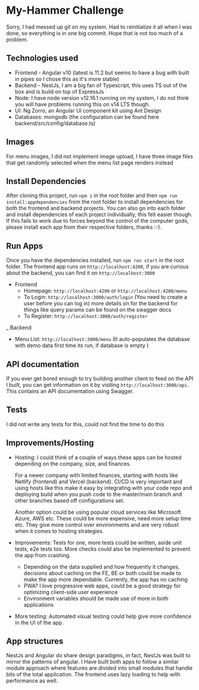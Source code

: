 # My-Hammer Challenge

Sorry, I had messed up git on my system. Had to reinitialize it all when I was done, so everything is in one big commit. Hope that is not too much of a problem.

## Technologies used
- Frontend - Angular v10 (latest is 11.2 but seems to have a bug with built in pipes so I chose this as it's more stable)
- Backend - NestJs, I am a big fan of Typescript, this uses TS out of the box and is build on top of ExpressJs
- Node: I have node version v12.16.1 running on my system, I do not think you will have problems running this on v14 LTS though.
- UI: Ng Zorro, an Angular UI component kit using Ant Design
- Databases: mongodb (the configuration can be found here backend/src/config/database.ts)

## Images
For menu images, I did not implement image upload, I have three image files that get randomly selected when the menu list page renders instead

## Install Dependencies

After cloning this project, run `npm i` in the root folder and then `npm run install:appdependencies` from the root folder to install dependencies for both the frontend and backend projects. You can also go into each folder and install dependencies of each project individually, this felt easier though. If this fails to work due to forces beyond the control of the computer gods, please install each app from their respective folders, thanks :-).

## Run Apps

Once you have the dependencies installed, run `npm run start` in the root folder.
The frontend app runs on `http://localhost:4200`, if you are curious about the backend, you can find it on `http://localhost:3000`

- Frontend
    - Homepage: `http://localhost:4200` or `http://localhost:4200/menu`
    - To Login: `http://localhost:3000/auth/login` (You need to create a user before you can log in)
    more details on for the backend for things like query params can be found on the swagger docs
    - To Register: `http://localhost:3000/auth/register`

_ Backend
- Menu List: `http://localhost:3000/menu` (It auto-populates the database with demo data first time its run, if database is empty )

## API documentation

If you ever get bored enough to try building another client to feed on the API I built, you can get information on it by visiting `http://localhost:3000/api`. This contains an API documentation using Swagger.

## Tests

I did not write any tests for this, could not find the time to do this

## Improvements/Hosting
- Hosting:
  I could think of a couple of ways these apps can be hosted depending on the company, size, and finances.

  For a newer company with limited finances, starting with hosts like Netlify (frontend) and Vercel (backend). CI/CD is very important and using hosts like this make it easy by integrating with your code repo and deploying build when you push code to the master/main branch and other branches based off configurations set.

  Another option could be using popular cloud services like Microsoft Azure, AWS etc. These could be more expensive, need more setup time etc. They give more control over environments and are very robust when it comes to hosting strategies.

- Improvements: Tests for one, more tests could be written, aside unit tests, e2e tests too. More checks could also be implemented to prevent the app from crashing.
    - Depending on the data supplied and how frequently it changes, decisions about caching on the FE, BE or both could be made to make the app more dependable. Currently, the app has no caching
    - PWA? I love progressive web apps, could be a good strategy for optimizing client-side user experience
    - Environment variables should be made use of more in both applications

- More testing: Automated visual testing could help give more confidence in the UI of the app.

## App structures

NestJs and Angular do share design paradigms, in fact, NestJs was built to mirror the patterns of angular.
I Have built both apps to follow a similar module approach where features are divided into small modules that handle bits of the total application. The frontend uses lazy loading to help with performance as well.
    


